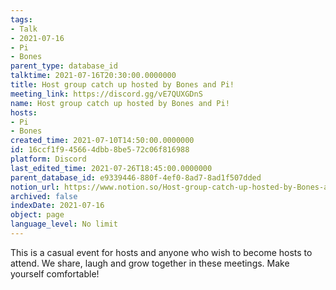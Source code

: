 ```yaml
---
tags:
- Talk
- 2021-07-16
- Pi
- Bones
parent_type: database_id
talktime: 2021-07-16T20:30:00.0000000
title: Host group catch up hosted by Bones and Pi!
meeting_link: https://discord.gg/vE7QUXGDnS
name: Host group catch up hosted by Bones and Pi!
hosts:
- Pi
- Bones
created_time: 2021-07-10T14:50:00.0000000
id: 16ccf1f9-4566-4dbb-8be5-72c06f816988
platform: Discord
last_edited_time: 2021-07-26T18:45:00.0000000
parent_database_id: e9339446-880f-4ef0-8ad7-8ad1f507dded
notion_url: https://www.notion.so/Host-group-catch-up-hosted-by-Bones-and-Pi-16ccf1f945664dbb8be572c06f816988
archived: false
indexDate: 2021-07-16
object: page
language_level: No limit
---
```


This is a casual event for hosts and anyone who wish to become hosts to attend.  We share, laugh and grow together in these meetings.  Make yourself comfortable!






